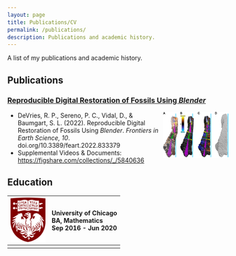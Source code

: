 ```yaml
---
layout: page
title: Publications/CV
permalink: /publications/
description: Publications and academic history.
---
```


A list of my publications and academic history.

## Publications

### [Reproducible Digital Restoration of Fossils Using <em>Blender</em>](https://doi.org/10.3389/feart.2022.833379) 

<img align=right src="/assets/RDRoFUB-f7.jpg" alt="Fossil bone being restored" width=150px>

- DeVries, R. P., Sereno, P. C., Vidal, D., & Baumgart, S. L. (2022). Reproducible Digital Restoration of Fossils Using <em>Blender</em>. <em>Frontiers in Earth Science, 10</em>. doi.org/10.3389/feart.2022.833379 <br> 
- Supplemental Videos & Documents: <https://figshare.com/collections/_/5840636>
  
## Education

| <img src="/assets/UofC-logo.png" alt="UChicago Logo" width=80px> | University of Chicago <br> BA, Mathematics <br> Sep 2016 - Jun 2020 |
|:--|:--|
| | |

<!-- OLD ![UChicago Logo](/assets/UofC-logo-50px.png)
| ![space-1.jpg](http://www.storywarren.com/wp-content/uploads/2016/09/space-1.jpg) | 
|:--:| 
| *Space* <br> Space | -->
